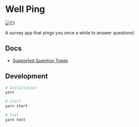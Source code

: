 # Well Ping
![CI](https://github.com/StanfordSocialNeuroscienceLab/WellPing/workflows/CI/badge.svg)

A survey app that pings you once a while to answer questions!

## Docs
- [Supported Question Types](https://github.com/StanfordSocialNeuroscienceLab/WellPing/wiki/Supported-Question-Types)

## Development
```bash
# Installation
yarn

# Start
yarn start

# Test
yarn test
```
